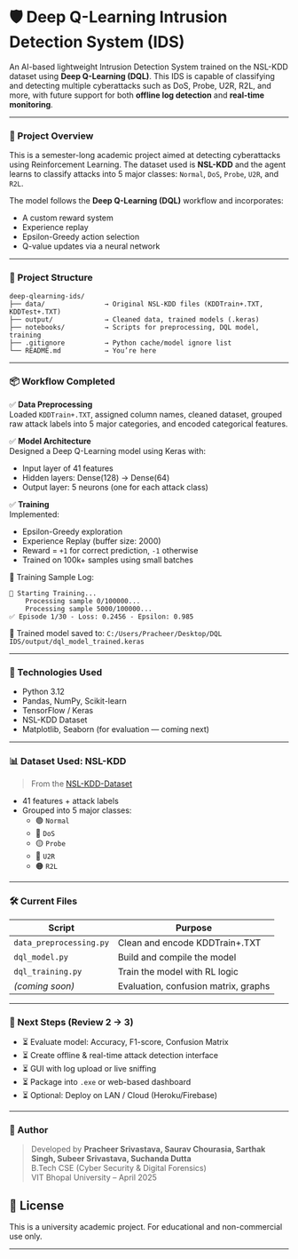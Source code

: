 # 🛡️ Deep Q-Learning Intrusion Detection System (IDS)

An AI-based lightweight Intrusion Detection System trained on the NSL-KDD dataset using **Deep Q-Learning (DQL)**. This IDS is capable of classifying and detecting multiple cyberattacks such as DoS, Probe, U2R, R2L, and more, with future support for both **offline log detection** and **real-time monitoring**.

---

### 🚀 Project Overview

This is a semester-long academic project aimed at detecting cyberattacks using Reinforcement Learning. The dataset used is **NSL-KDD** and the agent learns to classify attacks into 5 major classes: `Normal`, `DoS`, `Probe`, `U2R`, and `R2L`.

The model follows the **Deep Q-Learning (DQL)** workflow and incorporates:
- A custom reward system
- Experience replay
- Epsilon-Greedy action selection
- Q-value updates via a neural network

---

### 🧱 Project Structure

```
deep-qlearning-ids/
├── data/               → Original NSL-KDD files (KDDTrain+.TXT, KDDTest+.TXT)
├── output/             → Cleaned data, trained models (.keras)
├── notebooks/          → Scripts for preprocessing, DQL model, training
├── .gitignore          → Python cache/model ignore list
└── README.md           → You’re here
```

---

### 📦 Workflow Completed

✅ **Data Preprocessing**  
Loaded `KDDTrain+.TXT`, assigned column names, cleaned dataset, grouped raw attack labels into 5 major categories, and encoded categorical features.

✅ **Model Architecture**  
Designed a Deep Q-Learning model using Keras with:
- Input layer of 41 features
- Hidden layers: Dense(128) → Dense(64)
- Output layer: 5 neurons (one for each attack class)

✅ **Training**  
Implemented:
- Epsilon-Greedy exploration
- Experience Replay (buffer size: 2000)
- Reward = `+1` for correct prediction, `-1` otherwise
- Trained on 100k+ samples using small batches

🔁 Training Sample Log:
```
🚀 Starting Training...
    Processing sample 0/100000...
    Processing sample 5000/100000...
✅ Episode 1/30 - Loss: 0.2456 - Epsilon: 0.985
```

🧠 Trained model saved to: `C:/Users/Pracheer/Desktop/DQL IDS/output/dql_model_trained.keras`

---

### 🧠 Technologies Used

- Python 3.12
- Pandas, NumPy, Scikit-learn
- TensorFlow / Keras
- NSL-KDD Dataset
- Matplotlib, Seaborn (for evaluation — coming next)

---

### 📊 Dataset Used: NSL-KDD

> From the [NSL-KDD-Dataset](https://github.com/jmnwong/NSL-KDD-Dataset)

- 41 features + attack labels
- Grouped into 5 major classes:
  - 🟢 `Normal`
  - 🔴 `DoS`
  - 🟡 `Probe`
  - 🔵 `U2R`
  - 🟠 `R2L`

---

### 🛠️ Current Files

| Script                    | Purpose                              |
|---------------------------|--------------------------------------|
| `data_preprocessing.py`   | Clean and encode KDDTrain+.TXT       |
| `dql_model.py`            | Build and compile the model          |
| `dql_training.py`         | Train the model with RL logic        |
| *(coming soon)*           | Evaluation, confusion matrix, graphs |

---

### 📍 Next Steps (Review 2 → 3)

- ⏳ Evaluate model: Accuracy, F1-score, Confusion Matrix  
- ⏳ Create offline & real-time attack detection interface  
- ⏳ GUI with log upload or live sniffing  
- ⏳ Package into `.exe` or web-based dashboard  
- ⏳ Optional: Deploy on LAN / Cloud (Heroku/Firebase)

---

### 👤 Author

> Developed by **Pracheer Srivastava, Saurav Chourasia, Sarthak Singh, Subeer Srivastava, Suchanda Dutta**  
B.Tech CSE (Cyber Security & Digital Forensics)  
VIT Bhopal University – April 2025

## 📘 License
This is a university academic project. For educational and non-commercial use only.

---
